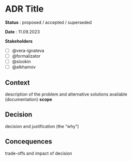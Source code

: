 # ADR Title

**Status** : proposed / accepted / superseded

**Date** : 11.09.2023

**Stakeholders**

- [ ] @vera-ignateva
- [ ] @formalizator
- [ ] @slookin
- [ ] @alkhamov

## Context

description of the problem and alternative solutions available (documentation)
**scope**

## Decision

decision and justification (the “why”)

## Concequences
trade-offs and impact of decision